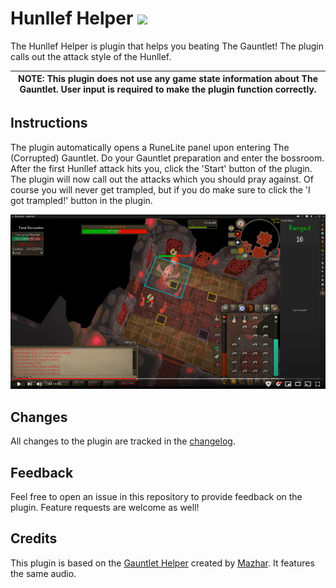 # Hunllef Helper [![](https://img.shields.io/endpoint?url=https://i.pluginhub.info/shields/installs/plugin/hunllef-helper)](https://runelite.net/plugin-hub/Loze-Put)
The Hunllef Helper is plugin that helps you beating The Gauntlet! The plugin calls out the attack style of the Hunllef.

| NOTE: This plugin does not use any game state information about The Gauntlet. User input is required to make the plugin function correctly. |
| --- |

## Instructions
The plugin automatically opens a RuneLite panel upon entering The (Corrupted) Gauntlet. Do your Gauntlet preparation and enter the bossroom. After the first Hunllef attack hits you, click the 'Start' button of the plugin. The plugin will now call out the attacks which you should pray against. Of course you will never get trampled, but if you do make sure to click the 'I got trampled!' button in the plugin.

[![Instruction video](docs/img/video-thumbnail.png)](https://www.youtube.com/watch?v=Gjv9KWrCieY)

## Changes
All changes to the plugin are tracked in the [changelog](https://github.com/Loze-Put/hunllef-helper/blob/master/CHANGELOG.md).

## Feedback
Feel free to open an issue in this repository to provide feedback on the plugin. Feature requests are welcome as well!

## Credits
This plugin is based on the [Gauntlet Helper](https://gauntletcounter.herokuapp.com/) created by [Mazhar](https://twitter.com/Maz_rs). It features the same audio.